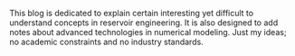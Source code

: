 This blog is dedicated to explain certain interesting yet difficult to understand concepts in reservoir engineering.
It is also designed to add notes about advanced technologies in numerical modeling. Just my ideas; no academic constraints and no industry standards.
